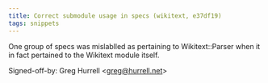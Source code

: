 ```yaml
---
title: Correct submodule usage in specs (wikitext, e37df19)
tags: snippets
---
```


One group of specs was mislablled as pertaining to Wikitext::Parser when it in fact pertained to the Wikitext module itself.

Signed-off-by: Greg Hurrell &lt;greg@hurrell.net&gt;
